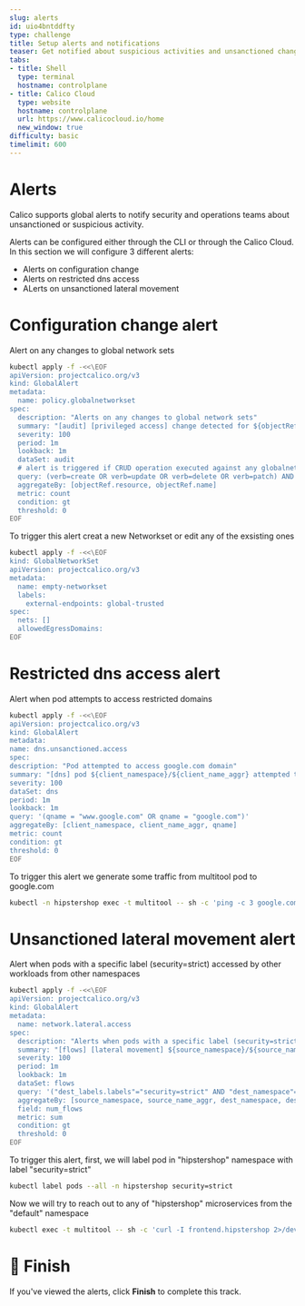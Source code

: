 ```yaml
---
slug: alerts
id: uio4bntddfty
type: challenge
title: Setup alerts and notifications
teaser: Get notified about suspicious activities and unsanctioned changes in real-time
tabs:
- title: Shell
  type: terminal
  hostname: controlplane
- title: Calico Cloud
  type: website
  hostname: controlplane
  url: https://www.calicocloud.io/home
  new_window: true
difficulty: basic
timelimit: 600
---
```


Alerts
===============

Calico supports global alerts to notify security and operations teams about unsanctioned or suspicious activity.

Alerts can be configured either through the CLI or through the Calico Cloud. In this section we will configure 3 different alerts:  

- Alerts on configuration change 
- Alerts on restricted dns access
- ALerts on unsanctioned lateral movement

Configuration change alert
===============
Alert on any changes to global network sets

```bash
kubectl apply -f -<<\EOF
apiVersion: projectcalico.org/v3
kind: GlobalAlert
metadata:
  name: policy.globalnetworkset
spec:
  description: "Alerts on any changes to global network sets"
  summary: "[audit] [privileged access] change detected for ${objectRef.resource} ${objectRef.name}"
  severity: 100
  period: 1m
  lookback: 1m
  dataSet: audit
  # alert is triggered if CRUD operation executed against any globalnetworkset
  query: (verb=create OR verb=update OR verb=delete OR verb=patch) AND "objectRef.resource"=globalnetworksets
  aggregateBy: [objectRef.resource, objectRef.name]
  metric: count
  condition: gt
  threshold: 0
EOF
```

To trigger this alert creat a new Networkset or edit any of the exsisting ones

```bash
kubectl apply -f -<<\EOF
kind: GlobalNetworkSet
apiVersion: projectcalico.org/v3
metadata:
  name: empty-networkset
  labels:
    external-endpoints: global-trusted
spec:
  nets: []
  allowedEgressDomains:
EOF
```


Restricted dns access alert
===============
Alert when pod attempts to access restricted domains

  ```bash
kubectl apply -f -<<\EOF
apiVersion: projectcalico.org/v3
kind: GlobalAlert
metadata:
  name: dns.unsanctioned.access
spec:
  description: "Pod attempted to access google.com domain"
  summary: "[dns] pod ${client_namespace}/${client_name_aggr} attempted to access '${qname}'"
  severity: 100
  dataSet: dns
  period: 1m
  lookback: 1m
  query: '(qname = "www.google.com" OR qname = "google.com")'
  aggregateBy: [client_namespace, client_name_aggr, qname]
  metric: count
  condition: gt
  threshold: 0
EOF
  ```

To trigger this alert we generate some traffic from multitool pod to google.com

```bash
kubectl -n hipstershop exec -t multitool -- sh -c 'ping -c 3 google.com'
```

Unsanctioned lateral movement alert
===============

Alert when pods with a specific label (security=strict) accessed by other workloads from other namespaces

```bash
kubectl apply -f -<<\EOF
apiVersion: projectcalico.org/v3
kind: GlobalAlert
metadata:
  name: network.lateral.access
spec:
  description: "Alerts when pods with a specific label (security=strict) accessed by other workloads from other namespaces"
  summary: "[flows] [lateral movement] ${source_namespace}/${source_name_aggr} has accessed ${dest_namespace}/${dest_name_aggr} with label security=strict"
  severity: 100
  period: 1m
  lookback: 1m
  dataSet: flows
  query: '("dest_labels.labels"="security=strict" AND "dest_namespace"="hipstershop") AND "source_namespace"!="hipstershop" AND "proto"="tcp" AND (("action"="allow" AND ("reporter"="dst" OR "reporter"="src")) OR ("action"="deny" AND "reporter"="src"))'
  aggregateBy: [source_namespace, source_name_aggr, dest_namespace, dest_name_aggr]
  field: num_flows
  metric: sum
  condition: gt
  threshold: 0
EOF
  ````

To trigger this alert, first, we will label pod in "hipstershop" namespace with label "security=strict"

```bash
kubectl label pods --all -n hipstershop security=strict
```

Now we will try to reach out to any of "hipstershop" microservices from the "default" namespace 

```bash
kubectl exec -t multitool -- sh -c 'curl -I frontend.hipstershop 2>/dev/null | grep -i http'
```


🏁 Finish
=========

If you've viewed the alerts, click **Finish** to complete this track.
